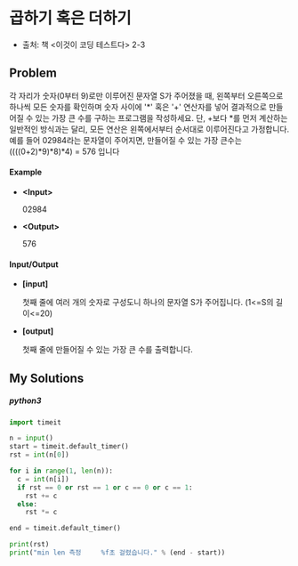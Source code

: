 # 곱하기 혹은 더하기

- 출처: 책 <이것이 코딩 테스트다> 2-3



## Problem

각 자리가 숫자(0부터 9)로만 이루어진 문자열 S가 주어졌을 때, 왼쪽부터 오른쪽으로 하나씩 모든 숫자를 확인하며 숫자 사이에 '*' 혹은 '+' 연산자를 넣어 결과적으로 만들어질 수 있는 가장 큰 수를 구하는 프로그램을 작성하세요. 단, +보다 *를 먼저 계산하는 일반적인 방식과는 달리, 모든 연산은 왼쪽에서부터 순서대로 이루어진다고 가정합니다.
예를 들어 02984라는 문자열이 주어지면, 만들어질 수 있는 가장 큰수는 ((((0+2)*9)*8)*4) = 576 입니다



#### 	Example

- **\<Input>**

  02984

- **\<Output>**

  576 

  


#### 	Input/Output

- **[input]**

  첫째 줄에 여러 개의 숫자로 구성도니 하나의 문자열 S가 주어집니다. (1<=S의 길이<=20)

  

- **[output]**

  첫째 줄에 만들어질 수 있는 가장 큰 수를 출력합니다.
  
  

## My Solutions

##### python3

```python
import timeit

n = input()
start = timeit.default_timer()
rst = int(n[0])

for i in range(1, len(n)):
  c = int(n[i])
  if rst == 0 or rst == 1 or c == 0 or c == 1:
    rst += c
  else:
    rst *= c

end = timeit.default_timer()

print(rst)
print("min len 측정     %f초 걸렸습니다." % (end - start))
```



